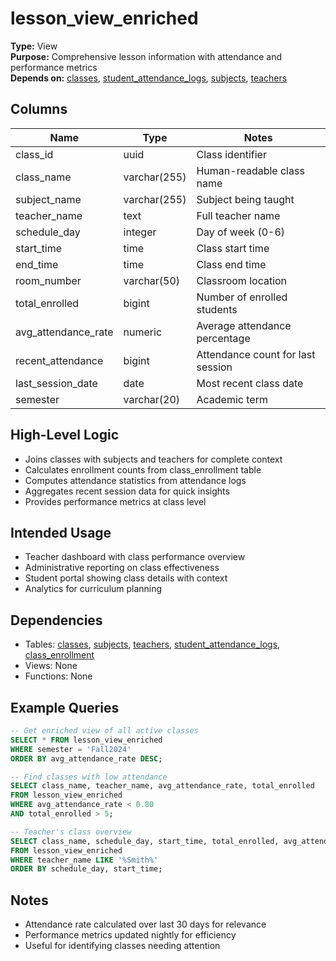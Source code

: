 # lesson_view_enriched

**Type:** View  
**Purpose:** Comprehensive lesson information with attendance and performance metrics  
**Depends on:** [classes](../tables/classes.md), [student_attendance_logs](../tables/student_attendance_logs.md), [subjects](../tables/subjects.md), [teachers](../tables/teachers.md)

## Columns
| Name | Type | Notes |
|------|------|-------|
| class_id | uuid | Class identifier |
| class_name | varchar(255) | Human-readable class name |
| subject_name | varchar(255) | Subject being taught |
| teacher_name | text | Full teacher name |
| schedule_day | integer | Day of week (0-6) |
| start_time | time | Class start time |
| end_time | time | Class end time |
| room_number | varchar(50) | Classroom location |
| total_enrolled | bigint | Number of enrolled students |
| avg_attendance_rate | numeric | Average attendance percentage |
| recent_attendance | bigint | Attendance count for last session |
| last_session_date | date | Most recent class date |
| semester | varchar(20) | Academic term |

## High-Level Logic
- Joins classes with subjects and teachers for complete context
- Calculates enrollment counts from class_enrollment table
- Computes attendance statistics from attendance logs
- Aggregates recent session data for quick insights
- Provides performance metrics at class level

## Intended Usage
- Teacher dashboard with class performance overview
- Administrative reporting on class effectiveness
- Student portal showing class details with context
- Analytics for curriculum planning

## Dependencies
- Tables: [classes](../tables/classes.md), [subjects](../tables/subjects.md), [teachers](../tables/teachers.md), [student_attendance_logs](../tables/student_attendance_logs.md), [class_enrollment](../tables/class_enrollment.md)
- Views: None
- Functions: None

## Example Queries
```sql
-- Get enriched view of all active classes
SELECT * FROM lesson_view_enriched
WHERE semester = 'Fall2024'
ORDER BY avg_attendance_rate DESC;

-- Find classes with low attendance
SELECT class_name, teacher_name, avg_attendance_rate, total_enrolled
FROM lesson_view_enriched
WHERE avg_attendance_rate < 0.80
AND total_enrolled > 5;

-- Teacher's class overview
SELECT class_name, schedule_day, start_time, total_enrolled, avg_attendance_rate
FROM lesson_view_enriched
WHERE teacher_name LIKE '%Smith%'
ORDER BY schedule_day, start_time;
```

## Notes
- Attendance rate calculated over last 30 days for relevance
- Performance metrics updated nightly for efficiency
- Useful for identifying classes needing attention